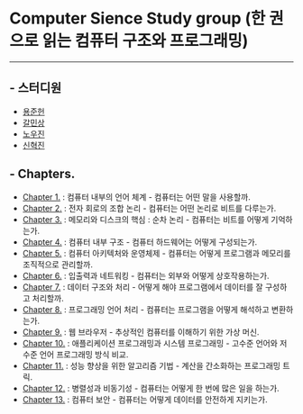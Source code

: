 # Computer Sience Study group (한 권으로 읽는 컴퓨터 구조와 프로그래밍)
-----------------------------------------
## - 스터디원 
- [용준헌](https://github.com/Klistas)
- [갈민상](https://github.com/seagull30)
- [노우진](https://github.com/ProgrammerPenguin)
- [신혁진](https://github.com/shinshinjin)

## - Chapters.
- [Chapter 1.](https://github.com/Klistas/STUDYgroup/blob/cec4ec587baf904a9f8e4d36af8b418768d2ff25/Chapter%201.md) : 컴퓨터 내부의 언어 체계 - 컴퓨터는 어떤 말을 사용할까.
- [Chapter 2.](https://github.com/Klistas/STUDYgroup/blob/720c8e762ae8d1128c45e0986ad74a8a8912dee2/Chapter%202.md) : 전자 회로의 조합 논리 - 컴퓨터는 어떤 논리로 비트를 다루는가.
- [Chapter 3.](https://github.com/Klistas/STUDYgroup/blob/6eb4bfe1eaf924887a12e36d9a4589ea91219697/Chapter%203.md) : 메모리와 디스크의 핵심 : 순차 논리 - 컴퓨터는 비트를 어떻게 기억하는가.
- [Chapter 4.](https://github.com/Klistas/STUDYgroup/blob/720c8e762ae8d1128c45e0986ad74a8a8912dee2/Chapter%204.md) : 컴퓨터 내부 구조 - 컴퓨터 하드웨어는 어떻게 구성되는가.
- [Chapter 5.](https://github.com/Klistas/STUDYgroup/blob/a253403e4157a597a3a60ea38a544625f3fb8216/Chapter%205.md) : 컴퓨터 아키텍처와 운영체제 - 컴퓨터는 어떻게 프로그램과 메모리를 조직적으로 관리할까.
- [Chapter 6.](https://github.com/Klistas/STUDYgroup/blob/d852513d9148c1f3961df5aafeee1e1dbf557339/Chapter%206.md) : 입출력과 네트워킹 - 컴퓨터는 외부와 어떻게 상호작용하는가.
- [Chapter 7.](https://github.com/Klistas/STUDYgroup/blob/f72f7d3d5615310058e7ca13d7e449f5dbf9a259/Chapter%207.md) : 데이터 구조와 처리 - 어떻게 해야 프로그램에서 데이터를 잘 구성하고 처리할까.
- [Chapter 8.](https://github.com/Klistas/STUDYgroup/blob/main/Chapter%208.md) : 프로그래밍 언어 처리 - 컴퓨터는 프로그램을 어떻게 해석하고 변환하는가.
- [Chapter 9.](https://github.com/Klistas/STUDYgroup/blob/main/Chapter%209.md) : 웹 브라우저 - 추상적인 컴퓨터를 이해하기 위한 가상 머신.
- [Chapter 10.](https://github.com/Klistas/STUDYgroup/blob/571ea8921e38aaf0d7b427646c3283a65835a74d/Chapter%2010.md) : 애플리케이션 프로그래밍과 시스템 프로그래밍 - 고수준 언어와 저수준 언어 프로그래밍 방식 비교.
- [Chapter 11.](https://github.com/Klistas/STUDYgroup/blob/571ea8921e38aaf0d7b427646c3283a65835a74d/Chaper%2011.md) : 성능 향상을 위한 알고리즘 기법 - 계산을 간소화하는 프로그래밍 트릭.
- [Chapter 12.](https://github.com/Klistas/STUDYgroup/blob/main/Chapter%2012.md) : 병렬성과 비동기성 - 컴퓨터는 어떻게 한 번에 많은 일을 하는가.
- [Chapter 13.](https://github.com/Klistas/STUDYgroup/blob/999c4a334b64f0d41fe7971c08106e75cec56050/Chapter%2013.md) : 컴퓨터 보안 - 컴퓨터는 어떻게 데이터를 안전하게 지키는가.
